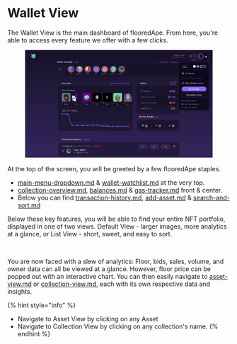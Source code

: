 # Wallet View

The Wallet View is the main dashboard of flooredApe. From here, you're able to access every feature we offer with a few clicks.

<figure><img src="../.gitbook/assets/walletpt1.gif" alt=""><figcaption></figcaption></figure>

At the top of the screen, you will be greeted by a few flooredApe staples.

* [main-menu-dropdown.md](main-menu-dropdown.md "mention") & [wallet-watchlist.md](wallet-watchlist.md "mention") at the very top.
* [collection-overview.md](collection-overview.md "mention"), [balances.md](balances.md "mention") & [gas-tracker.md](gas-tracker.md "mention") front & center.
* Below you can find [transaction-history.md](transaction-history.md "mention"), [add-asset.md](add-asset.md "mention") & [search-and-sort.md](search-and-sort.md "mention")

Below these key features, you will be able to find your entire NFT portfolio, displayed in one of two views. Default View - larger images, more analytics at a glance, or List View - short, sweet, and easy to sort.

<figure><img src="../.gitbook/assets/wallet2.gif" alt=""><figcaption></figcaption></figure>

You are now faced with a slew of analytics: Floor, bids, sales, volume, and owner data can all be viewed at a glance. However, floor price can be popped out with an interactive chart. You can then easily navigate to [asset-view.md](asset-view.md "mention") or [collection-view.md](collection-view.md "mention"), each with its own respective data and insights.

{% hint style="info" %}
* Navigate to Asset View by clicking on any Asset&#x20;
* Navigate to Collection View by clicking on any collection's name.
{% endhint %}
